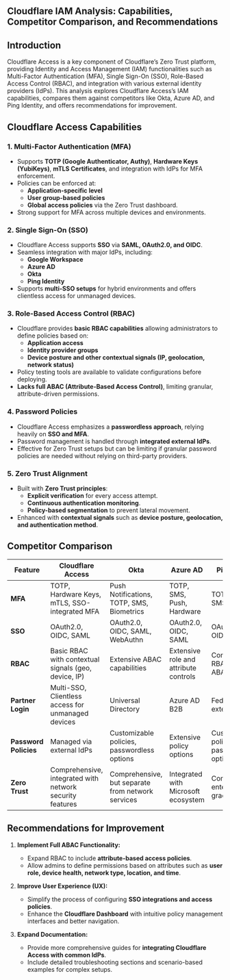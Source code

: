 ## Cloudflare IAM Analysis: Capabilities, Competitor Comparison, and Recommendations

## Introduction
Cloudflare Access is a key component of Cloudflare’s Zero Trust platform, providing Identity and Access Management (IAM) functionalities such as Multi-Factor Authentication (MFA), Single Sign-On (SSO), Role-Based Access Control (RBAC), and integration with various external identity providers (IdPs). This analysis explores Cloudflare Access’s IAM capabilities, compares them against competitors like Okta, Azure AD, and Ping Identity, and offers recommendations for improvement.

##  Cloudflare Access Capabilities

### 1. Multi-Factor Authentication (MFA)
- Supports **TOTP (Google Authenticator, Authy)**, **Hardware Keys (YubiKeys)**, **mTLS Certificates**, and integration with IdPs for MFA enforcement.
- Policies can be enforced at:
  - **Application-specific level**
  - **User group-based policies**
  - **Global access policies** via the Zero Trust dashboard.
- Strong support for MFA across multiple devices and environments.

### 2. Single Sign-On (SSO)
- Cloudflare Access supports **SSO** via **SAML, OAuth2.0, and OIDC**.
- Seamless integration with major IdPs, including:
  - **Google Workspace**
  - **Azure AD**
  - **Okta**
  - **Ping Identity**
- Supports **multi-SSO setups** for hybrid environments and offers clientless access for unmanaged devices.

### 3. Role-Based Access Control (RBAC)
- Cloudflare provides **basic RBAC capabilities** allowing administrators to define policies based on:
  - **Application access**
  - **Identity provider groups**
  - **Device posture and other contextual signals (IP, geolocation, network status)**
- Policy testing tools are available to validate configurations before deploying.
- **Lacks full ABAC (Attribute-Based Access Control)**, limiting granular, attribute-driven permissions.

### 4. Password Policies
- Cloudflare Access emphasizes a **passwordless approach**, relying heavily on **SSO and MFA**.
- Password management is handled through **integrated external IdPs**.
- Effective for Zero Trust setups but can be limiting if granular password policies are needed without relying on third-party providers.

### 5. Zero Trust Alignment
- Built with **Zero Trust principles**:
  - **Explicit verification** for every access attempt.
  - **Continuous authentication monitoring**.
  - **Policy-based segmentation** to prevent lateral movement.
- Enhanced with **contextual signals** such as **device posture, geolocation, and authentication method**.

## Competitor Comparison

| Feature                | Cloudflare Access       | Okta                    | Azure AD               | Ping Identity         |
|------------------------|------------------------|-------------------------|------------------------|-----------------------|
| **MFA**                | TOTP, Hardware Keys, mTLS, SSO-integrated MFA | Push Notifications, TOTP, SMS, Biometrics | TOTP, SMS, Push, Hardware | TOTP, Push, SMS, Hardware |
| **SSO**                | OAuth2.0, OIDC, SAML    | OAuth2.0, OIDC, SAML, WebAuthn | OAuth2.0, OIDC, SAML | OAuth2.0, OIDC, SAML |
| **RBAC**               | Basic RBAC with contextual signals (geo, device, IP) | Extensive ABAC capabilities | Extensive role and attribute controls | Comprehensive RBAC and ABAC |
| **Partner Login**      | Multi-SSO, Clientless access for unmanaged devices | Universal Directory | Azure AD B2B | Federated with external IdPs |
| **Password Policies**  | Managed via external IdPs | Customizable policies, passwordless options | Extensive policy options | Customizable policies, passwordless options |
| **Zero Trust**         | Comprehensive, integrated with network security features | Comprehensive, but separate from network services | Integrated with Microsoft ecosystem | Comprehensive, enterprise-grade policies |

##  Recommendations for Improvement

1. **Implement Full ABAC Functionality:**  
   - Expand RBAC to include **attribute-based access policies**.  
   - Allow admins to define permissions based on attributes such as **user role, device health, network type, location, and time**.

2. **Improve User Experience (UX):**  
   - Simplify the process of configuring **SSO integrations and access policies**.  
   - Enhance the **Cloudflare Dashboard** with intuitive policy management interfaces and better navigation.

3. **Expand Documentation:**  
   - Provide more comprehensive guides for **integrating Cloudflare Access with common IdPs**.  
   - Include detailed troubleshooting sections and scenario-based examples for complex setups.
